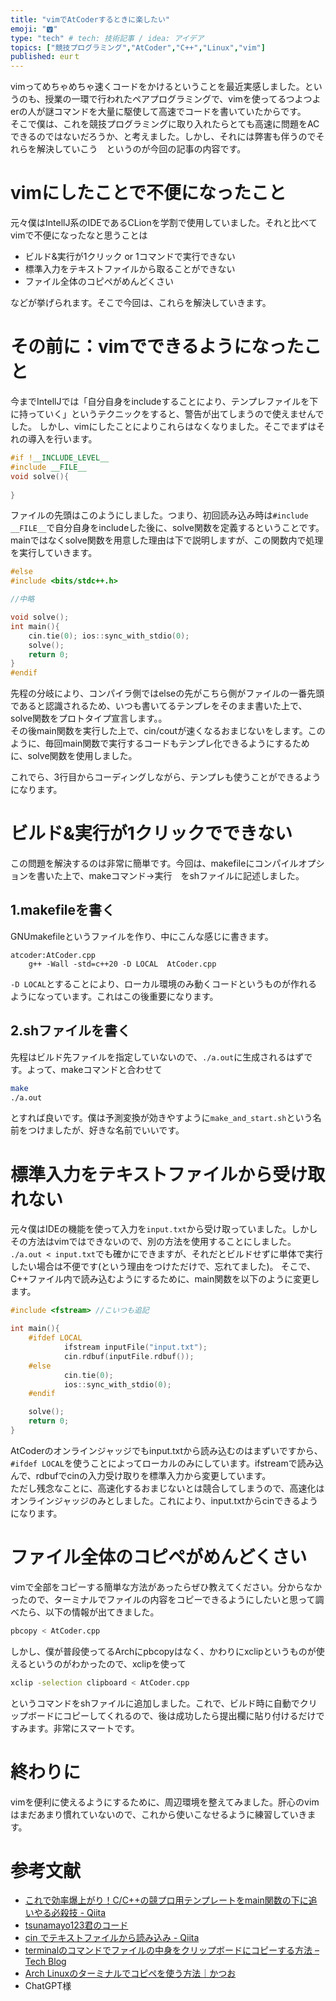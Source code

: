 ```yaml
---
title: "vimでAtCoderするときに楽したい"
emoji: "🆅"
type: "tech" # tech: 技術記事 / idea: アイデア
topics: ["競技プログラミング","AtCoder","C++","Linux","vim"]
published: eurｔ
---
```


vimってめちゃめちゃ速くコードをかけるということを最近実感しました。というのも、授業の一環で行われたペアプログラミングで、vimを使ってるつよつよerの人が謎コマンドを大量に駆使して高速でコードを書いていたからです。  
そこで僕は、これを競技プログラミングに取り入れたらとても高速に問題をACできるのではないだろうか、と考えました。しかし、それには弊害も伴うのでそれらを解決していこう　というのが今回の記事の内容です。


# vimにしたことで不便になったこと
元々僕はIntellJ系のIDEであるCLionを学割で使用していました。それと比べてvimで不便になったなと思うことは
 - ビルド&実行が1クリック or 1コマンドで実行できない
 - 標準入力をテキストファイルから取ることができない
 - ファイル全体のコピペがめんどくさい

などが挙げられます。そこで今回は、これらを解決していきます。

# その前に：vimでできるようになったこと
今までIntellJでは「自分自身をincludeすることにより、テンプレファイルを下に持っていく」というテクニックをすると、警告が出てしまうので使えませんでした。 
しかし、vimにしたことによりこれらはなくなりました。そこでまずはそれの導入を行います。

```cpp
#if !__INCLUDE_LEVEL__
#include __FILE__
void solve(){
	
}
```

ファイルの先頭はこのようにしました。つまり、初回読み込み時は`#include __FILE__`で自分自身をincludeした後に、solve関数を定義するということです。  
mainではなくsolve関数を用意した理由は下で説明しますが、この関数内で処理を実行していきます。

```cpp
#else
#include <bits/stdc++.h>

//中略

void solve();
int main(){
   	cin.tie(0); ios::sync_with_stdio(0);
	solve();
	return 0;
}
#endif
```

先程の分岐により、コンパイラ側ではelseの先がこちら側がファイルの一番先頭であると認識されるため、いつも書いてるテンプレをそのまま書いた上で、solve関数をプロトタイプ宣言します。。  
その後main関数を実行した上で、cin/coutが速くなるおまじないをします。このように、毎回main関数で実行するコードもテンプレ化できるようにするために、solve関数を使用しました。

これでら、3行目からコーディングしながら、テンプレも使うことができるようになります。

# ビルド&実行が1クリックでできない
この問題を解決するのは非常に簡単です。今回は、makefileにコンパイルオプションを書いた上で、makeコマンド→実行　をshファイルに記述しました。

## 1.makefileを書く
GNUmakefileというファイルを作り、中にこんな感じに書きます。
```make
atcoder:AtCoder.cpp
	g++ -Wall -std=c++20 -D LOCAL  AtCoder.cpp
```
`-D LOCAL`とすることにより、ローカル環境のみ動くコードというものが作れるようになっています。これはこの後重要になります。

## 2.shファイルを書く
先程はビルド先ファイルを指定していないので、`./a.out`に生成されるはずです。よって、makeコマンドと合わせて
```sh
make
./a.out
```
とすれば良いです。僕は予測変換が効きやすように`make_and_start.sh`という名前をつけましたが、好きな名前でいいです。

# 標準入力をテキストファイルから受け取れない
元々僕はIDEの機能を使って入力を`input.txt`から受け取っていました。しかしその方法はvimではできないので、別の方法を使用することにしました。  
`./a.out < input.txt`でも確かにできますが、それだとビルドせずに単体で実行したい場合は不便です(という理由をつけただけで、忘れてました)。
そこで、C++ファイル内で読み込むようにするために、main関数を以下のように変更します。

```cpp
#include <fstream> //こいつも追記

int main(){
	#ifdef LOCAL
    	    ifstream inputFile("input.txt");
    	    cin.rdbuf(inputFile.rdbuf());
	#else
    	    cin.tie(0);
    	    ios::sync_with_stdio(0);
	#endif

	solve();
	return 0;	
}
```
AtCoderのオンラインジャッジでもinput.txtから読み込むのはまずいですから、`#ifdef LOCAL`を使うことによってローカルのみにしています。ifstreamで読み込んで、rdbufでcinの入力受け取りを標準入力から変更しています。   
ただし残念なことに、高速化するおまじないとは競合してしまうので、高速化はオンラインジャッジのみとしました。これにより、input.txtからcinできるようになります。

# ファイル全体のコピペがめんどくさい
vimで全部をコピーする簡単な方法があったらぜひ教えてください。分からなかったので、ターミナルでファイルの内容をコピーできるようにしたいと思って調べたら、以下の情報が出てきました。
```sh
pbcopy < AtCoder.cpp
```
しかし、僕が普段使ってるArchにpbcopyはなく、かわりにxclipというものが使えるというのがわかったので、xclipを使って
```sh
xclip -selection clipboard < AtCoder.cpp
```
というコマンドをshファイルに追加しました。これで、ビルド時に自動でクリップボードにコピーしてくれるので、後は成功したら提出欄に貼り付けるだけですみます。非常にスマートです。


# 終わりに
vimを便利に使えるようにするために、周辺環境を整えてみました。肝心のvimはまだあまり慣れていないので、これから使いこなせるように練習していきます。

# 参考文献
- [これで効率爆上がり！C/C++の競プロ用テンプレートをmain関数の下に追いやる必殺技 - Qiita](https://qiita.com/Raclamusi/items/660f0f42c57e4371ed78)  
- [tsunamayo123君のコード](https://atcoder.jp/contests/abc321/submissions/45843553)  
- [cin でテキストファイルから読み込み - Qiita](https://qiita.com/_meki/items/559ff91f3e695de5600f)  
- [terminalのコマンドでファイルの中身をクリップボードにコピーする方法 – Tech Blog](https://techblg.app/articles/how-to-copy-text-file-to-clipboard-in-terminal/)  
- [Arch Linuxのターミナルでコピペを使う方法｜かつお](https://note.com/noabou/n/n5878a6a88539)  
- ChatGPT様
